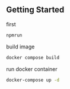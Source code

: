 ## Getting Started
first
```bash
npmrun
```
build image
```bash
docker compose build
```
run docker container
```bash
docker-compose up -d
```
